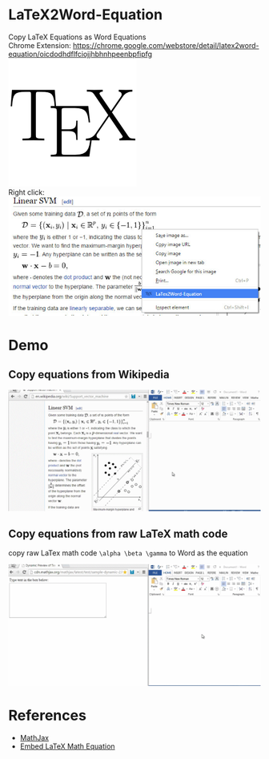 # LaTeX2Word-Equation
Copy LaTeX Equations as Word Equations  
Chrome Extension: https://chrome.google.com/webstore/detail/latex2word-equation/oicdodhdflfciojjhbhnhpeenbpfipfg  
![](/fluidicon.png)  
Right click:  
![](/img/landing.jpg)  

# Demo
## Copy equations from Wikipedia
![](/img/demo_1_compressed.gif)  

## Copy equations from raw LaTeX math code
copy raw LaTex math code `\alpha \beta \gamma` to Word as the equation  
  
![](/img/demo_2_compressed.gif)   

# References
* [MathJax](https://www.mathjax.org/)
* [Embed LaTeX Math Equation](http://tex.stackexchange.com/questions/25223/embed-latex-math-equations-into-microsoft-word)
